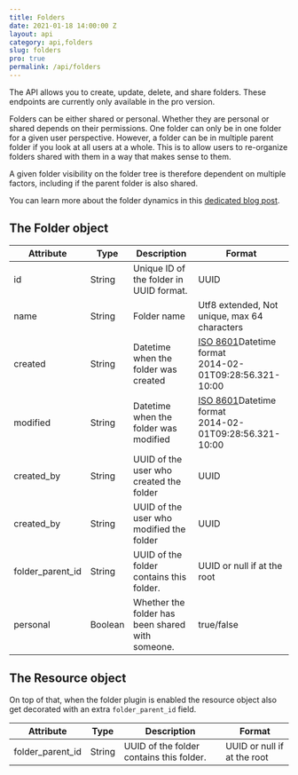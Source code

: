 ```yaml
---
title: Folders
date: 2021-01-18 14:00:00 Z
layout: api
category: api,folders
slug: folders
pro: true
permalink: /api/folders
---
```

The API allows you to create, update, delete, and share folders.
These endpoints are currently only available in the pro version.

Folders can be either shared or personal. Whether they are personal or shared depends on their permissions.
One folder can only be in one folder for a given user perspective. However, a folder can be in multiple parent folder
if you look at all users at a whole. This is to allow users to re-organize folders shared with them in a way
that makes sense to them.

A given folder visibility on the folder tree is therefore dependent on multiple factors, including if the parent 
folder is also shared.

You can learn more about the folder dynamics in this 
[dedicated blog post](https://medium.com/passbolt/introducing-the-new-folders-feature-77366ae59315).

## The Folder object

<table class="table-parameters">
    <thead>
    <tr>
        <th>Attribute</th>
        <th>Type</th>
        <th>Description</th>
        <th>Format</th>
    </tr>
    </thead>
    <tbody>
    <tr>
        <td>id</td>
        <td>String</td>
        <td>Unique ID of the folder in UUID format.</td>
        <td>UUID</td>
    </tr>
    <tr>
        <td>name</td>
        <td>String</td>
        <td>Folder name</td>
        <td>Utf8 extended, Not unique, max 64 characters</td>
    </tr>
    <tr>
        <td>created</td>
        <td>String</td>
        <td>Datetime when the folder was created</td>
        <td>
            <a href="https://en.wikipedia.org/wiki/ISO_8601&amp;sa=D&amp;ust=1554900189888000">ISO
                8601</a>Datetime format<br/>
            2014-02-01T09:28:56.321-10:00
        </td>
    </tr>
    <tr>
        <td>modified</td>
        <td>String</td>
        <td>Datetime when the folder was modified</td>
        <td>
            <a href="https://en.wikipedia.org/wiki/ISO_8601&amp;sa=D&amp;ust=1554900189888000">ISO
                8601</a>Datetime format<br/>
            2014-02-01T09:28:56.321-10:00
        </td>
    </tr>
    <tr>
        <td>created_by</td>
        <td>String</td>
        <td>UUID of the user who created the folder</td>
        <td>UUID</td>
    </tr>
    <tr>
        <td>created_by</td>
        <td>String</td>
        <td>UUID of the user who modified the folder</td>
        <td>UUID</td>
    </tr>
    <tr>
        <td>folder_parent_id</td>
        <td>String</td>
        <td>UUID of the folder contains this folder.</td>
        <td>UUID or null if at the root</td>
    </tr>
    <tr>
        <td>personal</td>
        <td>Boolean</td>
        <td>Whether the folder has been shared with someone.</td>
        <td>true/false</td>
    </tr>
    </tbody>
</table>

## The Resource object

On top of that, when the folder plugin is enabled the resource object also get decorated with 
an extra `folder_parent_id` field.

<table class="table-parameters">
    <thead>
    <tr>
        <th>Attribute</th>
        <th>Type</th>
        <th>Description</th>
        <th>Format</th>
    </tr>
    </thead>
    <tbody>
    <tr>
        <td>folder_parent_id</td>
        <td>String</td>
        <td>UUID of the folder contains this folder.</td>
        <td>UUID or null if at the root</td>
    </tr>
    </tbody>
</table>
